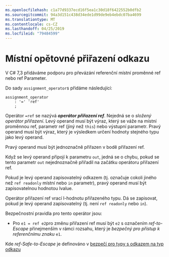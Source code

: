 ```yaml
---
ms.openlocfilehash: c1a77d9337ecd16f5ea1c30d18f6422552b0dfb2
ms.sourcegitcommit: 94a3d151c438d34ede1d99de9eb4ebdc07ba4699
ms.translationtype: MT
ms.contentlocale: cs-CZ
ms.lasthandoff: 04/25/2019
ms.locfileid: "79484599"
---
```

# <a name="ref-local-reassignment"></a>Místní opětovné přiřazení odkazu

V C# 7,3 přidáváme podporu pro převázání referenční místní proměnné ref nebo ref Parameter.

Do sady `assignment_operator`s přidáme následující:

```antlr
assignment_operator
    : '=' 'ref'
    ;
```

Operátor `=ref` se nazývá ***operátor přiřazení ref***. Nejedná se o *složený operátor přiřazení*. Levý operand musí být výraz, který se váže na místní proměnnou ref, parametr ref (jiný než `this`) nebo výstupní parametr. Pravý operand musí být výraz, který je výsledkem určení hodnoty stejného typu jako levý operand.

Pravý operand musí být jednoznačně přiřazen v bodě přiřazení ref.

Když se levý operand připojí k parametru `out`, jedná se o chybu, pokud se tento parametr `out` nejednoznačně přiřadil na začátku operátoru přiřazení ref.

Pokud je levý operand zapisovatelný odkazem (tj. označuje cokoli jiného než `ref readonly` místní nebo `in` parametr), pravý operand musí být zapisovatelnou hodnotou lvalue.

Operátor přiřazení ref vrací l-hodnotu přiřazeného typu. Dá se zapisovat, pokud je levý operand zapisovatelný (tj. není `ref readonly` nebo `in`).

Bezpečnostní pravidla pro tento operátor jsou:

- Pro `e1 = ref e2`pro změnu přiřazení ref musí být `e2` s označením *ref-to-Escape* přinejmenším v rámci rozsahu, který je *bezpečný pro přístup k referenčnímu znaku* `e1`.

Kde *ref-Safe-to-Escape* je definováno v [bezpečí pro typy s odkazem na typ odkazu](../csharp-7.2/span-safety.md)
